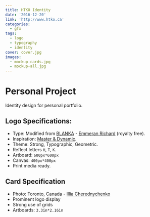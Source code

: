 ```yaml
---
title: HTKO Identity
date: '2016-12-20'
link: 'http://www.htko.ca'
categories:
  - gfx
tags:
  - logo
  - typography
  - identity
cover: cover.jpg
images:
  - mockup-cards.jpg
  - mockup-all.jpg
---
```

# Personal Project
Identity design for personal portfolio.

## Logo Specifications:
* Type: Modified from [BLANKA](http://www.emmeranrichard.fr/portfolio/blanka-font/) - [Emmeran Richard](http://www.emmeranrichard.fr/) (royalty free).
* Inspiration: [Master & Dynamic](http://www.masterdynamic.eu/).
* Theme: Strong, Typographic, Geometric.
* Reflect letters `H`, `T`, `K`.
* Artboard: `600px*600px`
* Canvas: `400px*400px`
* Print media ready.

## Card Specification
* Photo: Toronto, Canada - [Illia Cherednychenko](https://unsplash.com/@yourturn?photo=86xXPfp48ec)
* Prominent logo display
* Strong use of grids
* Artboards: `3.3in*2.16in`
